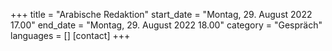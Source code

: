 +++
title = "Arabische Redaktion"
start_date = "Montag, 29. August 2022 17.00"
end_date = "Montag, 29. August 2022 18.00"
category = "Gespräch"
languages = []
[contact]
+++